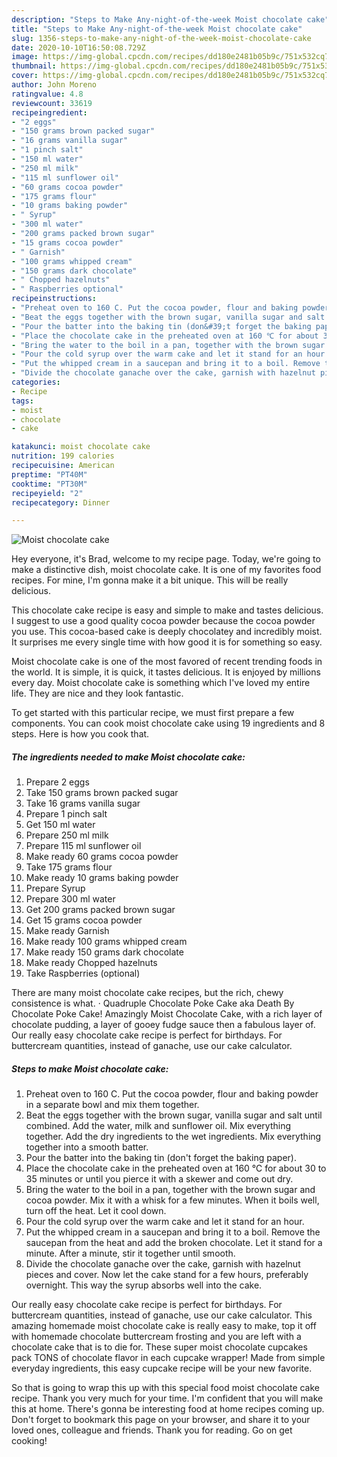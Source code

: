 ```yaml
---
description: "Steps to Make Any-night-of-the-week Moist chocolate cake"
title: "Steps to Make Any-night-of-the-week Moist chocolate cake"
slug: 1356-steps-to-make-any-night-of-the-week-moist-chocolate-cake
date: 2020-10-10T16:50:08.729Z
image: https://img-global.cpcdn.com/recipes/dd180e2481b05b9c/751x532cq70/moist-chocolate-cake-recipe-main-photo.jpg
thumbnail: https://img-global.cpcdn.com/recipes/dd180e2481b05b9c/751x532cq70/moist-chocolate-cake-recipe-main-photo.jpg
cover: https://img-global.cpcdn.com/recipes/dd180e2481b05b9c/751x532cq70/moist-chocolate-cake-recipe-main-photo.jpg
author: John Moreno
ratingvalue: 4.8
reviewcount: 33619
recipeingredient:
- "2 eggs"
- "150 grams brown packed sugar"
- "16 grams vanilla sugar"
- "1 pinch salt"
- "150 ml water"
- "250 ml milk"
- "115 ml sunflower oil"
- "60 grams cocoa powder"
- "175 grams flour"
- "10 grams baking powder"
- " Syrup"
- "300 ml water"
- "200 grams packed brown sugar"
- "15 grams cocoa powder"
- " Garnish"
- "100 grams whipped cream"
- "150 grams dark chocolate"
- " Chopped hazelnuts"
- " Raspberries optional"
recipeinstructions:
- "Preheat oven to 160 C. Put the cocoa powder, flour and baking powder in a separate bowl and mix them together."
- "Beat the eggs together with the brown sugar, vanilla sugar and salt until combined. Add the water, milk and sunflower oil. Mix everything together. Add the dry ingredients to the wet ingredients. Mix everything together into a smooth batter."
- "Pour the batter into the baking tin (don&#39;t forget the baking paper)."
- "Place the chocolate cake in the preheated oven at 160 ℃ for about 30 to 35 minutes or until you pierce it with a skewer and come out dry."
- "Bring the water to the boil in a pan, together with the brown sugar and cocoa powder. Mix it with a whisk for a few minutes. When it boils well, turn off the heat. Let it cool down."
- "Pour the cold syrup over the warm cake and let it stand for an hour."
- "Put the whipped cream in a saucepan and bring it to a boil. Remove the saucepan from the heat and add the broken chocolate. Let it stand for a minute. After a minute, stir it together until smooth."
- "Divide the chocolate ganache over the cake, garnish with hazelnut pieces and cover. Now let the cake stand for a few hours, preferably overnight. This way the syrup absorbs well into the cake."
categories:
- Recipe
tags:
- moist
- chocolate
- cake

katakunci: moist chocolate cake 
nutrition: 199 calories
recipecuisine: American
preptime: "PT40M"
cooktime: "PT30M"
recipeyield: "2"
recipecategory: Dinner

---
```



![Moist chocolate cake](https://img-global.cpcdn.com/recipes/dd180e2481b05b9c/751x532cq70/moist-chocolate-cake-recipe-main-photo.jpg)

Hey everyone, it's Brad, welcome to my recipe page. Today, we're going to make a distinctive dish, moist chocolate cake. It is one of my favorites food recipes. For mine, I'm gonna make it a bit unique. This will be really delicious.

This chocolate cake recipe is easy and simple to make and tastes delicious. I suggest to use a good quality cocoa powder because the cocoa powder you use. This cocoa-based cake is deeply chocolatey and incredibly moist. It surprises me every single time with how good it is for something so easy.

Moist chocolate cake is one of the most favored of recent trending foods in the world. It is simple, it is quick, it tastes delicious. It is enjoyed by millions every day. Moist chocolate cake is something which I've loved my entire life. They are nice and they look fantastic.


To get started with this particular recipe, we must first prepare a few components. You can cook moist chocolate cake using 19 ingredients and 8 steps. Here is how you cook that.

<!--inarticleads1-->

##### The ingredients needed to make Moist chocolate cake:

1. Prepare 2 eggs
1. Take 150 grams brown packed sugar
1. Take 16 grams vanilla sugar
1. Prepare 1 pinch salt
1. Get 150 ml water
1. Prepare 250 ml milk
1. Prepare 115 ml sunflower oil
1. Make ready 60 grams cocoa powder
1. Take 175 grams flour
1. Make ready 10 grams baking powder
1. Prepare  Syrup
1. Prepare 300 ml water
1. Get 200 grams packed brown sugar
1. Get 15 grams cocoa powder
1. Make ready  Garnish
1. Make ready 100 grams whipped cream
1. Make ready 150 grams dark chocolate
1. Make ready  Chopped hazelnuts
1. Take  Raspberries (optional)


There are many moist chocolate cake recipes, but the rich, chewy consistence is what. · Quadruple Chocolate Poke Cake aka Death By Chocolate Poke Cake! Amazingly Moist Chocolate Cake, with a rich layer of chocolate pudding, a layer of gooey fudge sauce then a fabulous layer of. Our really easy chocolate cake recipe is perfect for birthdays. For buttercream quantities, instead of ganache, use our cake calculator. 

<!--inarticleads2-->

##### Steps to make Moist chocolate cake:

1. Preheat oven to 160 C. Put the cocoa powder, flour and baking powder in a separate bowl and mix them together.
1. Beat the eggs together with the brown sugar, vanilla sugar and salt until combined. Add the water, milk and sunflower oil. Mix everything together. Add the dry ingredients to the wet ingredients. Mix everything together into a smooth batter.
1. Pour the batter into the baking tin (don&#39;t forget the baking paper).
1. Place the chocolate cake in the preheated oven at 160 ℃ for about 30 to 35 minutes or until you pierce it with a skewer and come out dry.
1. Bring the water to the boil in a pan, together with the brown sugar and cocoa powder. Mix it with a whisk for a few minutes. When it boils well, turn off the heat. Let it cool down.
1. Pour the cold syrup over the warm cake and let it stand for an hour.
1. Put the whipped cream in a saucepan and bring it to a boil. Remove the saucepan from the heat and add the broken chocolate. Let it stand for a minute. After a minute, stir it together until smooth.
1. Divide the chocolate ganache over the cake, garnish with hazelnut pieces and cover. Now let the cake stand for a few hours, preferably overnight. This way the syrup absorbs well into the cake.


Our really easy chocolate cake recipe is perfect for birthdays. For buttercream quantities, instead of ganache, use our cake calculator. This amazing homemade moist chocolate cake is really easy to make, top it off with homemade chocolate buttercream frosting and you are left with a chocolate cake that is to die for. These super moist chocolate cupcakes pack TONS of chocolate flavor in each cupcake wrapper! Made from simple everyday ingredients, this easy cupcake recipe will be your new favorite. 

So that is going to wrap this up with this special food moist chocolate cake recipe. Thank you very much for your time. I'm confident that you will make this at home. There's gonna be interesting food at home recipes coming up. Don't forget to bookmark this page on your browser, and share it to your loved ones, colleague and friends. Thank you for reading. Go on get cooking!
